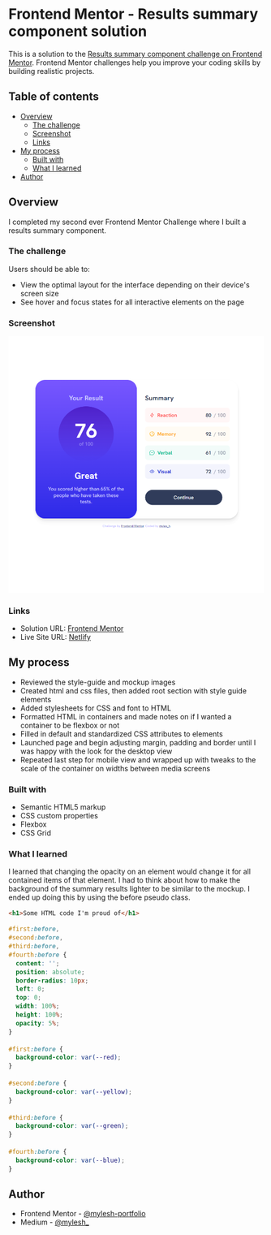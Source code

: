 # Frontend Mentor - Results summary component solution

This is a solution to the [Results summary component challenge on Frontend Mentor](https://www.frontendmentor.io/challenges/results-summary-component-CE_K6s0maV). Frontend Mentor challenges help you improve your coding skills by building realistic projects. 

## Table of contents

- [Overview](#overview)
  - [The challenge](#the-challenge)
  - [Screenshot](#screenshot)
  - [Links](#links)
- [My process](#my-process)
  - [Built with](#built-with)
  - [What I learned](#what-i-learned)
- [Author](#author)

## Overview

I completed my second ever Frontend Mentor Challenge where I built a results summary component.
### The challenge

Users should be able to:

- View the optimal layout for the interface depending on their device's screen size
- See hover and focus states for all interactive elements on the page

### Screenshot

![Screenshot](./assets/images/screenshot.png)

### Links

- Solution URL: [Frontend Mentor](https://your-solution-url.com)
- Live Site URL: [Netlify](https://results-summary-component-myles.netlify.app/)

## My process

- Reviewed the style-guide and mockup images
- Created html and css files, then added root section with style guide elements
- Added stylesheets for CSS and font to HTML
- Formatted HTML in containers and made notes on if I wanted a container to be flexbox or not
- Filled in default and standardized CSS attributes to elements
- Launched page and begin adjusting margin, padding and border until I was happy with the look for the desktop view
- Repeated last step for mobile view and wrapped up with tweaks to the scale of the container on widths between media screens

### Built with

- Semantic HTML5 markup
- CSS custom properties
- Flexbox
- CSS Grid

### What I learned

I learned that changing the opacity on an element would change it for all contained items of that element. I had to think about how to make the background of the summary results lighter to be similar to the mockup. I ended up doing this by using the before pseudo class.


```html
<h1>Some HTML code I'm proud of</h1>
```
```css
#first:before,
#second:before,
#third:before,
#fourth:before {
  content: '';
  position: absolute;
  border-radius: 10px;
  left: 0;
  top: 0;
  width: 100%;
  height: 100%;
  opacity: 5%;
}

#first:before {
  background-color: var(--red);
}

#second:before {
  background-color: var(--yellow);
}

#third:before {
  background-color: var(--green);
}

#fourth:before {
  background-color: var(--blue);
}
```
## Author

- Frontend Mentor - [@mylesh-portfolio](https://www.frontendmentor.io/profile/myles-portfolio)
- Medium - [@mylesh_](https://medium.com/@mylesh_)


